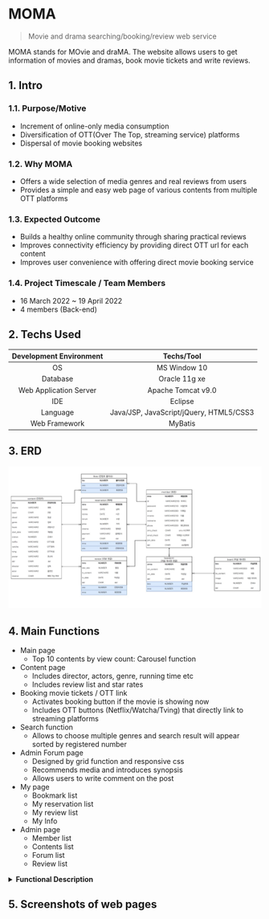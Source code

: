 
#  MOMA

> Movie and drama searching/booking/review web service

MOMA stands for MOvie and draMA.
The website allows users to get information of movies and dramas, book movie tickets and write reviews.

##  1. Intro

###  1.1. Purpose/Motive
- Increment of online-only media consumption
- Diversification of OTT(Over The Top, streaming service) platforms
- Dispersal of movie booking websites

###  1.2. Why MOMA
- Offers a wide selection of media genres and real reviews from users
- Provides a simple and easy web page of various contents from multiple OTT platforms


###  1.3. Expected Outcome
- Builds a healthy online community through sharing practical reviews
- Improves connectivity efficiency by providing direct OTT url for each content
- Improves user convenience with offering direct movie booking service

###  1.4. Project Timescale / Team Members

- 16 March 2022 ~ 19 April 2022
- 4 members (Back-end)

##  2. Techs Used

|Development Environment|Techs/Tool|
|:---:|:---:|
| OS | MS Window 10 |
| Database | Oracle 11g xe |
| Web Application Server | Apache Tomcat v9.0 |
| IDE | Eclipse |
| Language | Java/JSP, JavaScript/jQuery, HTML5/CSS3 |
| Web Framework | MyBatis |

##  3. ERD

![](https://github.com/carrothay/project-moma/blob/main/images/erd.jpg)

##  4. Main Functions

- Main page
  - Top 10 contents by view count: Carousel function
- Content page
  - Includes director, actors, genre, running time etc
  - Includes review list and star rates
- Booking movie tickets / OTT link
  - Activates booking button if the movie is showing now
  - Includes OTT buttons (Netflix/Watcha/Tving) that directly link to streaming platforms
- Search function
  - Allows to choose multiple genres and search result will appear sorted by registered number
- Admin Forum page
  - Designed by grid function and responsive css
  - Recommends media and introduces synopsis
  - Allows users to write comment on the post
- My page
  - Bookmark list
  - My reservation list
  - My review list
  - My Info
- Admin page
  - Member list
  - Contents list
  - Forum list
  - Review list
  
<details>

<summary><b>Functional Description</b></summary>

<div markdown="1">

###  4.1 Main flow

![](https://github.com/carrothay/project-moma/blob/main/images/flow.png)

JSP MVC model 2

1: Client sends a request and it comes to **Web Server**.

2: Web server identifies requested JSP page and send it to **Web Container**.

3, 4: **Servlet(Controller)** receives input and commands to **Model** to process and return the data through DB Server. Controller will then connect the data to **View**. 

5: Web Container sends the web page to Web Server.

6: Web Server sends the web page to the client.

###  4.2 Controller

###  4.3 Menu Tree

![](https://github.com/carrothay/project-moma/blob/main/images/menutree.jpg)

</div>
</details>

## 5. Screenshots of web pages

<!--

## 6. Refactoring

## Authors

-->
